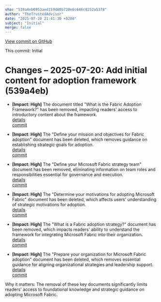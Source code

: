 ```yaml
---
sha: "539a4eb0953aed159d80b720e6c646c0252a5378"
author: "TheTrustedAdvisor"
date: "2025-07-20 21:41:30 +0200"
subject: "Initial"
merge: false
---
```


[View commit on GitHub](https://github.com/TheTrustedAdvisor/FabricAdoptionFramework/commit/539a4eb0953aed159d80b720e6c646c0252a5378)

This commit: Initial

# Changes – 2025-07-20: Add initial content for adoption framework (539a4eb)

- **[Impact: High]** The document titled "What is the Fabric Adoption Framework?" has been removed, impacting readers' access to introductory content about the framework.  
   [details](/docs/about/changes/2025-07-20-what-is-the-fabric-adoption-framework)  
   [commit](https://github.com/TheTrustedAdvisor/FabricAdoptionFramework/commit/539a4eb0953aed159d80b720e6c646c0252a5378)

- **[Impact: High]** The "Define your mission and objectives for Fabric adoption" document has been deleted, which removes guidance on establishing strategic goals for adoption.  
   [details](/docs/about/changes/2025-07-20-define-your-mission-and-objectives)  
   [commit](https://github.com/TheTrustedAdvisor/FabricAdoptionFramework/commit/539a4eb0953aed159d80b720e6c646c0252a5378)

- **[Impact: High]** The "Define your Microsoft Fabric strategy team" document has been removed, eliminating information on team roles and responsibilities essential for governance and execution.  
   [details](/docs/about/changes/2025-07-20-define-your-strategy-team)  
   [commit](https://github.com/TheTrustedAdvisor/FabricAdoptionFramework/commit/539a4eb0953aed159d80b720e6c646c0252a5378)

- **[Impact: High]** The "Determine your motivations for adopting Microsoft Fabric" document has been deleted, which affects users' understanding of strategic motivations for adoption.  
   [details](/docs/about/changes/2025-07-20-determine-your-motivations)  
   [commit](https://github.com/TheTrustedAdvisor/FabricAdoptionFramework/commit/539a4eb0953aed159d80b720e6c646c0252a5378)

- **[Impact: High]** The "What is a Fabric adoption strategy?" document has been removed, which impacts readers' ability to understand the framework for integrating Microsoft Fabric into their organization.  
   [details](/docs/about/changes/2025-07-20-overview)  
   [commit](https://github.com/TheTrustedAdvisor/FabricAdoptionFramework/commit/539a4eb0953aed159d80b720e6c646c0252a5378)

- **[Impact: High]** The "Prepare your organization for Microsoft Fabric adoption" document has been deleted, which removes essential guidance for aligning organizational strategies and leadership support.  
   [details](/docs/about/changes/2025-07-20-prepare-your-organization)  
   [commit](https://github.com/TheTrustedAdvisor/FabricAdoptionFramework/commit/539a4eb0953aed159d80b720e6c646c0252a5378)

Why it matters: The removal of these key documents significantly limits readers' access to foundational knowledge and strategic guidance on adopting Microsoft Fabric.
